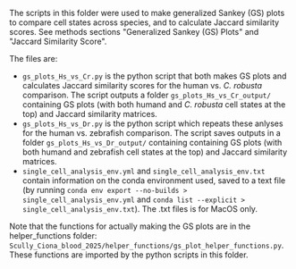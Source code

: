 The scripts in this folder were used to make generalized Sankey (GS) plots to compare cell states across species, and to calculate Jaccard similarity scores. See methods sections "Generalized Sankey (GS) Plots" and "Jaccard Similarity Score".

The files are:
- `gs_plots_Hs_vs_Cr.py` is the python script that both makes GS plots and calculates Jaccard similarity scores for the human vs. _C. robusta_ comparison. The script outputs a folder `gs_plots_Hs_vs_Cr_output/` containing GS plots (with both humand and _C. robusta_ cell states at the top) and Jaccard similarity matrices.
- `gs_plots_Hs_vs_Dr.py` is the python script which repeats these anlyses for the human vs. zebrafish comparison. The script saves outputs in a folder `gs_plots_Hs_vs_Dr_output/` containing containing GS plots (with both humand and zebrafish cell states at the top) and Jaccard similarity matrices.
- `single_cell_analysis_env.yml` and `single_cell_analysis_env.txt` contain information on the conda environment used, saved to a text file (by running `conda env export --no-builds > single_cell_analysis_env.yml` and `conda list --explicit > single_cell_analysis_env.txt`). The .txt files is for MacOS only.

Note that the functions for actually making the GS plots are in the helper_functions folder: `Scully_Ciona_blood_2025/helper_functions/gs_plot_helper_functions.py`. These functions are imported by the python scripts in this folder.
